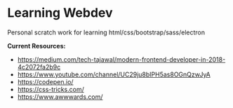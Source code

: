 # Learning Webdev
Personal scratch work for learning html/css/bootstrap/sass/electron

**Current Resources:**

* https://medium.com/tech-tajawal/modern-frontend-developer-in-2018-4c2072fa2b9c
* https://www.youtube.com/channel/UC29ju8bIPH5as8OGnQzwJyA
* https://codepen.io/
* https://css-tricks.com/
* https://www.awwwards.com/

